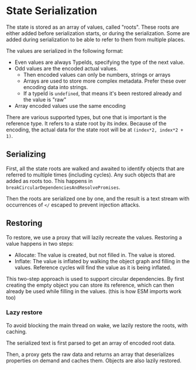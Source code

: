 # State Serialization

The state is stored as an array of values, called "roots". These roots are either added before serialization starts, or during the serialization.
Some are added during serialization to be able to refer to them from multiple places.

The values are serialized in the following format:

- Even values are always TypeIds, specifying the type of the next value.
- Odd values are the encoded actual values.
  - Then encoded values can only be numbers, strings or arrays
  - Arrays are used to store more complex metadata. Prefer these over encoding data into strings.
  - If a typeId is `undefined`, that means it's been restored already and the value is "raw"
- Array encoded values use the same encoding

There are various supported types, but one that is important is the reference type. It refers to a state root by its index. Because of the encoding, the actual data for the state root will be at `(index*2, index*2 + 1)`.

## Serializing

First, all the state roots are walked and awaited to identify objects that are referred to multiple times (including cycles). Any such objects that are added as roots too. This happens in `breakCircularDependenciesAndResolvePromises`.

Then the roots are serialized one by one, and the result is a text stream with occurrences of `</` escaped to prevent injection attacks.

## Restoring

To restore, we use a proxy that will lazily recreate the values.
Restoring a value happens in two steps:

- Allocate: The value is created, but not filled in. The value is stored.
- Inflate: The value is inflated by walking the object graph and filling in the values. Reference cycles will find the value as it is being inflated.

This two-step approach is used to support circular dependencies. By first creating the empty object you can store its reference, which can then already be used while filling in the values. (this is how ESM imports work too)

### Lazy restore

To avoid blocking the main thread on wake, we lazily restore the roots, with caching.

The serialized text is first parsed to get an array of encoded root data.

Then, a proxy gets the raw data and returns an array that deserializes properties on demand and caches them. Objects are also lazily restored.
